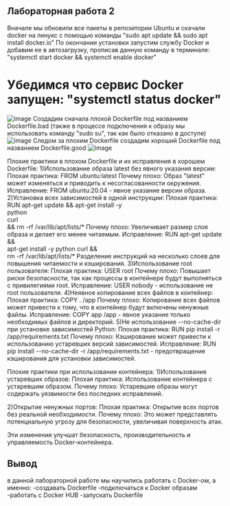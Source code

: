 ## Лабораторная работа 2
Вначале мы обновили все пакеты в репозитории Ubuntu и скачали docker на линукс с помощью команды "sudo apt update && sudo apt install docker.io" По окончании установки запустим службу Docker и добавим ее в автозагрузку, прописав данную команду в терминале:  "systemctl start docker && systemctl enable docker"
# Убедимся что сервис Docker запущен: "systemctl status docker"
![image](https://github.com/Wisenblum/Oblaka/assets/70391455/75c03458-d11b-41b9-af27-38c62a0980ba)
Создадим сначала плохой Dockerfile под названием Dockerfile.bad (также в процессе подключения к образу мы использовать команду "sudo su", так как было отказано в доступе)
![image](https://github.com/Wisenblum/Oblaka/assets/112980347/d110dede-31fb-4b57-ade9-2aebdf12bdc8)
Следом за плохим Dockerfile создадим хороший Dockerfile под названием Dockerfile.good
![image](https://github.com/Wisenblum/Oblaka/assets/112980347/7bc7be05-dce5-4822-91a6-6bc927c88414)

Плохие практики в плохом Dockerfile и их исправления в хорошем Dockerfile:
1)Использование образа latest без явного указания версии:
Плохая практика: FROM ubuntu:latest
Почему плохо: Образ "latest" может изменяться и приводить к несогласованности окружения.
Исправление: FROM ubuntu:20.04 - явное указание версии образа.
2)Установка всех зависимостей в одной инструкции:
Плохая практика:
RUN apt-get update && apt-get install -y \
    python \
    curl \
    && rm -rf /var/lib/apt/lists/*
Почему плохо: Увеличивает размер слоя образа и делает его менее читаемым.
Исправление:
RUN apt-get update && \
    apt-get install -y python curl && \
    rm -rf /var/lib/apt/lists/*
Разделение инструкций на несколько слоев для повышения читаемости и кэширования.
3)Использование root пользователя:
Плохая практика: USER root
Почему плохо: Повышает риски безопасности, так как процессы в контейнере будут выполняться с привилегиями root.
Исправление: USER nobody - использование не root пользователя.
4)Неявное копирование всех файлов в контейнер:
Плохая практика: COPY . /app
Почему плохо: Копирование всех файлов может привести к тому, что в контейнер будут включены ненужные файлы.
Исправление: COPY app /app - явное указание только необходимых файлов и директорий.
5)Не использование --no-cache-dir при установке зависимостей Python:
Плохая практика: RUN pip install -r /app/requirements.txt
Почему плохо: Кэширование может привести к использованию устаревших версий зависимостей.
Исправление: RUN pip install --no-cache-dir -r /app/requirements.txt - предотвращение кэширования для установки зависимостей.

Плохие практики при использовании контейнера:
1)Использование устаревших образов:
Плохая практика: Использование контейнера с устаревшим образом.
Почему плохо: Устаревшие образы могут содержать уязвимости без последних исправлений.

2)Открытие ненужных портов:
Плохая практика: Открытие всех портов без реальной необходимости.
Почему плохо: Это может представлять потенциальную угрозу для безопасности, увеличивая поверхность атак.


Эти изменения улучшат безопасность, производительность и управляемость Docker-контейнера.
## Вывод
в данной лабораторной работе мы научились работать с Docker-ом, а именно:
-создавать Dockerfile
-подключаться к Docker образам
-работать с Docker HUB
-запускать Dockerfile
